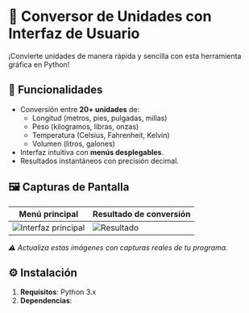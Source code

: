 # 📏 Conversor de Unidades con Interfaz de Usuario

¡Convierte unidades de manera rápida y sencilla con esta herramienta gráfica en Python! 

## 🎯 Funcionalidades
- Conversión entre **20+ unidades** de:
  - Longitud (metros, pies, pulgadas, millas)
  - Peso (kilogramos, libras, onzas)
  - Temperatura (Celsius, Fahrenheit, Kelvin)
  - Volumen (litros, galones)
- Interfaz intuitiva con **menús desplegables**.
- Resultados instantáneos con precisión decimal.

## 🖼️ Capturas de Pantalla
| Menú principal | Resultado de conversión |
|----------------|-------------------------|
| ![Interfaz principal](https://via.placeholder.com/300x200.png?text=Selección+de+unidades) | ![Resultado](https://via.placeholder.com/300x200.png?text=Valor+convertido) |

*⚠️ Actualiza estas imágenes con capturas reales de tu programa.*

## ⚙️ Instalación
1. **Requisitos**: Python 3.x
2. **Dependencias**: